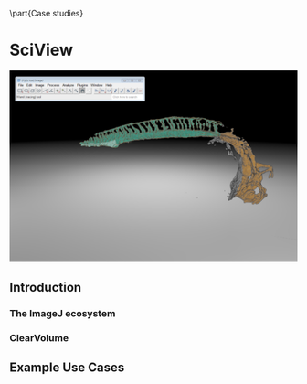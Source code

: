 \part{Case studies}

# SciView

![Screenshot of SciView, showing a multicolour segmentation of _Danio rerio_ vasculature. Dataset courtesy of Stephan Daetwyler, Huisken Lab, MPI-CBG Dresden and Morgridge Institute for Research, Madison, USA.\label{fig:SciViewScreenshot}](./figures/scenery-sciview.png)

## Introduction

### The ImageJ ecosystem

### ClearVolume

## Example Use Cases